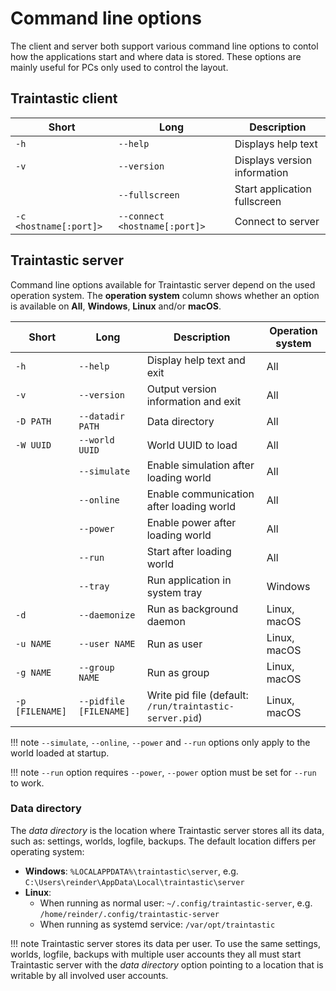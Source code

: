 # Command line options

The client and server both support various command line options to contol how the applications start and where data is stored.
These options are mainly useful for PCs only used to control the layout.

## Traintastic client

| Short                  | Long                          | Description                  |
|------------------------|-------------------------------|------------------------------|
| `-h`                   | `--help`                      | Displays help text           |
| `-v`                   | `--version`                   | Displays version information |
|                        | `--fullscreen`                | Start application fullscreen |
| `-c <hostname[:port]>` | `--connect <hostname[:port]>` | Connect to server            |

## Traintastic server

Command line options available for Traintastic server depend on the used operation system.
The **operation system** column shows whether an option is available on **All**, **Windows**, **Linux** and/or **macOS**.

| Short     | Long             | Description                              | Operation system |
|-----------|------------------|------------------------------------------|------------------|
| `-h`      | `--help`         | Display help text and exit               | All              |
| `-v`      | `--version`      | Output version information and exit      | All              |
| `-D PATH` | `--datadir PATH` | Data directory                           | All              |
| `-W UUID` | `--world UUID`   | World UUID to load                       | All              |
|           | `--simulate`     | Enable simulation after loading world    | All              |
|           | `--online`       | Enable communication after loading world | All              |
|           | `--power`        | Enable power after loading world         | All              |
|           | `--run`          | Start after loading world                | All              |
|           | `--tray`         | Run application in system tray           | Windows          |
| `-d`      | `--daemonize`    | Run as background daemon                 | Linux, macOS     |
| `-u NAME` | `--user NAME`    | Run as user                              | Linux, macOS     |
| `-g NAME` | `--group NAME`   | Run as group                             | Linux, macOS     |
| `-p [FILENAME]`  | `--pidfile [FILENAME]`  | Write pid file (default: `/run/traintastic-server.pid`) | Linux, macOS |


!!! note
    `--simulate`, `--online`, `--power` and `--run` options only apply to the world loaded at startup.

!!! note
    `--run` option requires `--power`, `--power` option must be set for `--run` to work.

### Data directory

The *data directory* is the location where Traintastic server stores all its data, such as: settings, worlds, logfile, backups.
The default location differs per operating system:

- **Windows**: `%LOCALAPPDATA%\traintastic\server`, e.g. `C:\Users\reinder\AppData\Local\traintastic\server`
- **Linux**:
    - When running as normal user: `~/.config/traintastic-server`, e.g. `/home/reinder/.config/traintastic-server`
    - When running as systemd service: `/var/opt/traintastic`

!!! note
    Traintastic server stores its data per user. To use the same settings, worlds, logfile, backups
    with multiple user accounts they all must start Traintastic server with the *data directory* option pointing to a location that is writable by all involved user accounts.
